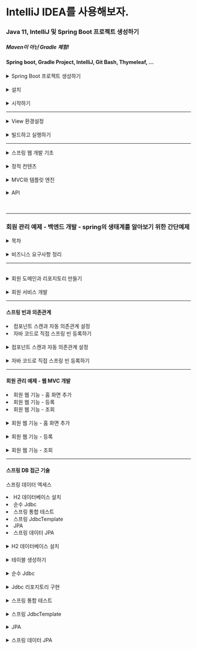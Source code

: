 # IntelliJ IDEA를 사용해보자.

### Java 11, IntelliJ 및 Spring Boot 프로젝트 생성하기
##### Maven이 아닌 Gradle 체험!
#### Spring boot, Gradle Project, IntelliJ, Git Bash, Thymeleaf, ...
<details>
    <summary>Spring Boot 프로젝트 생성하기</summary>
    </br>
    <p>스프링 부트 스타터 사이트로 이동해서 스프링 프로젝트 생성하기</p>
    <p><a href="https://start.spring.io" >https://start.spring.io</a></p>
    <p>참고 : 버전에서 (SNAPSHOT) 혹은 다른 영어가 붙은 버전은 정식 RELEASE된 버전이 아니다.</p>
    <p>Dependencies : Spring Web, Thymeleaf</p>
    <p>* build.gradle</p>
    <pre>
    <code>
    plugins {
	id 'org.springframework.boot' version '2.7.5'
	id 'io.spring.dependency-management' version '1.0.15.RELEASE'
	id 'java'
}

group = 'hello'
version = '0.0.1-SNAPSHOT'
sourceCompatibility = '11'

repositories {
	mavenCentral()
}

dependencies {
	implementation 'org.springframework.boot:spring-boot-starter-thymeleaf'
	implementation 'org.springframework.boot:spring-boot-starter-web'
	testImplementation 'org.springframework.boot:spring-boot-starter-test'
	developmentOnly 'org.springframework.boot:spring-boot-devtools'
}

tasks.named('test') {
	useJUnitPlatform()
}
    </code>
    </pre>
</details>
</br>

<details>
    <summary>설치</summary>
    </br>
    <p>JDK 8 버전을 받을 때와 동일하게 설치한다.</p>
    <p>다만, 이번 연습은 JDK 11을 사용하기 때문에 11을 설치.<a href="https://www.oracle.com/kr/java/technologies/javase/jdk11-archive-downloads.html">JDK 11 설치링크</a></p>
    <p>IntelliJ는 그냥 알아서 무료판 받아서 하면 된다.</p>
    <p><a href="https://goddaehee.tistory.com/195">IntelliJ 설치 참고</a></p>
</details>
</br>

<details>
    <summary>시작하기</summary>
    </br>
    <p>동작 확인</p>
    <li>기본 메인 클래스 실행</li>
    <li>스프링 부트 메인 실행 후 에러페이지로 간단하게 동작 확인( http://localhost:8080 )</li>
    <hr>
    <li >IntelliJ Gradle 대신에 자바 직접 실행 설정하기</li>
    <ul><p>상단 탭 메뉴 중 FIle => Settings => gradle 검색</p></ul>
    <ul><p>Build and run using 및 Run tests using 값 => 'IntelliJ IDEA'로 변경</p></ul>
    <ul><p>참고 : 윈도우에서 단축키 조회하기 : File => Settings => keymap</p></ul>
    <ul><p>Refactor This 단축키 : Ctrl + Alt + Shift + T</p></ul>
    </br>
    <li >IntelliJ JDK 설치 확인</li>
    <ul><li >프로젝트 JDK 설정</li></ul>
    <ul><li >gradle JDK 설정</li></ul>
    </br>
    <p>프로젝트 JDK 설정 확인</p>
    <p>* Windows: File => Project Structure(Ctrl+Alt+Shift+S) => Project SDK에서 java 버전 확인</br>
    * Mac: File => Project Structure (⌘;) => Project SDK에서 java 버전 확인</p>
    </br>
    <p>gradle JDK 설정 ( 위에서 설정 완료 )</p>
    <p>* Windows: File Settings(Ctrl+Alt+S)
    </br>
    * Mac: IntelliJ IDEA | Preferences(⌘,)</p>
    <p> Build and run using를 IntelliJ IDEA로 선택</br>
    Build tests using를 IntelliJ IDEA로 선택</br>
    Gradle JVM을 새로 설치한 자바 11로 지정</p>
    </br>
    <hr>
    <p>라이브러리 살펴보기</p>
    </br>
    <li >Gradle은 의존관계가 있는 라이브러리를 함께 다운로드 함.</li>
    </br>
    <p>스프링 부트 라이브러리</p>
    <li>
    spring-boot-starter-web
    <li>spring-boot-starter-tomcat: 톰캣 (웹서버)</li>
    <li>spring-webmvc: 스프링 웹 MVC</li>
    <li>spring-boot-starter-thymeleaf: 타임리프 템플릿 엔진(View)</li>
    <li>spring-boot-starter(공통): 스프링 부트 + 스프링 코어 + 로깅
    <li>spring-boot
    <ul>* spring-core</ul>
    </li>
    <li>spring-boot-starter-logging
    <ul>* logback, slf4j</ul>
    </li></li></li>
    </br>
    <p>테스트 라이브러리</P>
    <li>spring-boot-starter-test
    <ul>* junit: 테스트 프레임워크</ul>
    <ul>* mockito: 목 라이브러리</ul>
    <ul>* assertj: 테스트 코드를 좀 더 편하게 작성하게 도와주는 라이브러리</ul>
    <ul>* spring-test-: 스프링 통합 테스트 지원</ul>
    </li>
</details>
<hr>
<details>
    <summary >View 환경설정</summary>
    <li>Welcome Page 만들기</li>
    <code>
    resoures/static/index.html
    </code>

    
    <!DOCTYPE html>
    <html lang="ko">
    <head>
        <meta charset="UTF-8">
        <title>Hello</title>
    </head>
    <body>
    <p>Hello 인데요?</p>
    <a href="/hello">hello</a>
    </body>
    </html>
<li>스프링 부트가 제공하는 Welcome Page기능</li>
<ul><li><code>static/index.html</code>을 올려두면 Welcome page 기능을 제공한다.</li></ul>
<ul><li><a href="https://docs.spring.io/spring-boot/docs/2.3.1.RELEASE/reference/html/spring-boot-features.html#boot-features-spring-mvc-welcome-page">2.3.1.RELEASE버전 문서</a></li></ul>
</br>
<p>Thymeleaf템플릿 엔진</p>
<li>thymeleaf 공식 사이트:<a href=" https://www.thymeleaf.org/">https://www.thymeleaf.org/</a></li>
<li>스프링 공식 튜토리얼: <a href="https://spring.io/guides/gs/serving-web-content/">링크</a></li>
<li>스프링부트 메뉴얼: <a href="https://docs.spring.io/spring-boot/docs/2.3.1.RELEASE/reference/
html/spring-boot-features.html#boot-features-spring-mvc-template-engines">링크 지금 쓰는것은 2.7.5 버전인데 강의에서 (2.3.1.버전 사용중)</a></li>
<hr>
<code>src/main/java/helo.hellospring.controller/HelloController.java</code>
<pre>
<code>
@Controller
public class HelloController {
    @GetMapping("hello")
    public String hello(Model model) {
    model.addAttribute("data", "hello!!");
    return "hello";
    }
}
</code>
</pre>
</br>
<code>resources/templates/hello.html</code>

    <!DOCTYPE HTML>
    <html xmlns:th="http://www.thymeleaf.org">
    <head>
    <title>Hello</title>
    <meta http-equiv="Content-Type" content="text/html; charset=UTF-8" />
    </head>
    <body>
    <p th:text="'안녕하세요. ' + ${data}" >안녕하세요. 손님</p>
    </body>
    </html>
<p>thymeleaf 템플릿엔진 동작 확인</p>
<li>실행주소 : <a href="http://localhost:8080/hello">http://localhost:8080/hello</a></li>
</br>
<li>컨트롤러에서 리턴 값으로 문자를 반환하면 뷰 리졸버( viewResolver )가 화면을 찾아서 처리한다.
    <ul>스프링 부트 템플릿엔진 기본 viewName 매핑</ul>
    <ul>resources:templates/ +{ViewName}+ .html</ul>
</li>
<p> 참고: spring-boot-devtools 라이브러리를 추가하면, html 파일을 컴파일만 해주면 서버 재시작 없이
View 파일 변경이 가능하다.
> 인텔리J 컴파일 방법: 메뉴 build => Recompile</br>구글링해서 devtools 라이브러리 추가 가능.</p>
</details>
</br>
<details>
    <summary>빌드하고 실행하기</summary>
    </br>
    <li>콘솔로 이동</li>
    <ul><li>./gradlew build</li></ul>
    <ul><li>cd build/libs</li></ul>
    <ul><li>java -jar hello-spring-0.0.1-SNAPSHOT.jar</li></ul>
    <ul><li>실행 확인</li></ul>
    </br>
    <p>윈도우 사용자를 위한 팁</P>
    <li>콘솔로 이동 => cmd로 이동</li>
    <li>./gradlew => gradlew.bat 실행</li>
    <li>cmd에서 gradlew.bat를 실행하려면 gradlew하고 엔터.</li>
    <li>gradlew build</li>
    <li>폴더 목록 확인 dir (git bash에서는 ls)</li>
    <li>윈도우에서 Git bash 터미널 사용하기 <a href="https://www.inflearn.com/questions/53961">링크</a></li>
</details>
<hr>
<details>
    <summary>스프링 웹 개발 기초</summary>
    <li>정적 컨텐츠</li>
    <li>MVC와 템플릿 엔진</li>
    <details>
        <summary>API</summary>
        <p>쉽게 말하면, JSON이라는 데이터 포맷으로 클라이언트에게 데이터를 전달하는 방식.</p>
        <p>Vue, React등 API로 데이터만 내려주면 화면은 클라이언트가 알아서 그리고 정리하는 방식.</p>
        <p>혹은 서버끼리 통신할 때.</p>
    </details>
</details>
</br>
<details>
    <summary>정적 컨텐츠</summary>
    <p>스프링 부트 정적 컨텐츠 기능</p>
    <a href="https://docs.spring.io/spring-boot/docs/2.3.1.RELEASE/reference/html/spring-boot-features.html#boot-features-spring-mvc-static-content">https://docs.spring.io/spring-boot/docs/2.3.1.RELEASE/reference/html/spring-boot-features.html#boot-features-spring-mvc-static-content</a>
    </br>
<code>resources/static/hello-static.html</code> 

    <!DOCTYPE HTML>
    <html>
    <head>
    <title>static content</title>
    <meta http-equiv="Content-Type" content="text/html; charset=UTF-8" />
    </head>
    <body>
    정적 컨텐츠 입니다.
    </body>
    </html>

<p><a href="http://localhost:8080/hello-static.html">실행</a></p>
</details>
</br>
<details>
    <summary>MVC와 템플릿 엔진</summary>
    <p>MVC : Model, View, Controller</p>
    </br>
    <p>Controller</p>
    <pre><code>
@Controller
public class HelloController {
    @GetMapping("hello-mvc")
    public String helloMvc(@RequestParam("name") String name, Model model) {
    model.addAttribute("name", name);
    return "hello-template";
    }
}
    </code></pre>
    </br>
    <p>View</p>
    <code>resources/templates/hello-template.html</code>

    <html xmlns:th="http://www.thymeleaf.org">
    <body>
    <p th:text="'hello ' + ${name}">hello! empty</p>
    </body>
    </html>

<p>실행 : <a href="http://localhost:8080/hello-mvc?name=spring!!!">http://localhost:8080/hello-mvc?name=spring!!!</a></p>
</details>
</br>
<details>
    <summary>API</summary>
    </br>
    <p>@ResponseBody 문자 반환</p>
    <pre><code>
@Controller
public class HelloController {
    @GetMapping("hello-string")
    @ResponseBody
    public String helloString(@RequestParam("name") String name) {
    return "hello " + name;
    }
}
    </code></pre>
    <li>@ResponseBody를 사용하여 뷰 리졸버(viewResolver)를 사용하지 않게 되었음.</li>
    <li>대신, Http의 Body에 문자 내용을 직접 반환시켜 문자를 나타냄</li>
<p><a href="http://localhost:8080/hello-string?name=spring!!!">http://localhost:8080/hello-string?name=spring!!!</a></p>
<p>출력 화면 : hello spring!!!</p>
</br>
<p>@ResponseBody 객체 반환 (JSON)</p>
<pre><code>
@Controller
public class HelloController {
    @GetMapping("hello-api")
    @ResponseBody
    public Hello helloApi(@RequestParam("name") String name) {
        Hello hello = new Hello();
        hello.setName(name);
        return hello;
    }
    static class Hello {
        private String name;
        public String getName() {
            return name;
        }
        public void setName(String name) {
            this.name = name;
        }
    }
}
</code></pre>
<li>@ResponseBody를 사용하고, 객체를 반환하면 객체가 JSON으로 변환되어 나타난다.</li>
<ul><li>Spring의 Container에서 @ResponseBody가 있으면, HttpMessageConverter가 동작한다.</li></ul>
<ul><li>기본 문자처리: StringHttpMessageConverter</li></ul>
<ul><li>기본 객체처리: MappingJackson2HttpMessageConverter</li></ul>
<ul><li>byte 처리 등등 기타 여러 HttpMessageConverter가 기본으로 등록되어 있음</li></ul>
</br>
<p>참고: 클라이언트의 HTTP Accept 해더와 서버의 컨트롤러 반환 타입 정보 둘을 조합해서
HttpMessageConverter 가 선택된다.</p>
</details>
</br></br>
<hr>

### 회원 관리 예제 - 백엔드 개발 - spring의 생태계를 알아보기 위한 간단예제
<details>
    <summary>목차</summary>
    <li>비즈니스 요구사항 정리</li>
    <li>회원 도메인과 리포지토리 만들기</li>
    <li>회원 리포지토리 테스트 케이스 작성</li>
    <li>회원 서비스 개발</li>
    <li>회원 서비스 테스트</li>
</details>
</br>
<details>
    <summary>비즈니스 요구사항 정리</summary>
    <li>데이터: 회원ID, 이름</li>
    <li>기능: 회원 등록, 조회</li>
    <li>아직 데이터 저장소가 선정되지 않았음.(가상 시나리오)</li>
    </br>
    <p>일반적인 웹 어플리케이션 계층 구조</p>
    <img src="./일반적 웹어플리케이션 구조.png">
    <li>컨트롤러: 웹 MVC의 컨트롤러 역할</li>
    <li>서비스: 핵심 비즈니스 로직 구현</li>
    <li>리포지토리: 데이터베이스에 접근, 도메인 객체를DB에 저장하고 관리</li>
    <li>도메인: 비즈니스 도메인 객체, ex)회원, 주문, 쿠폰 등등 주로 데이터베이스에 저장하고 관리</li>
    </br>
    <p>클래스 의존관계</p>
    <img src="./클래스 의존관계.png">
    <li>아직 데이터 저장소가 선정되기 전, 우선 인터페이스로 구현 클래스를 변경할 수 있도록 설계</li>
    <li>데이터 저장소는 RDB, NoSQL 등등 다양한 저장소를 고민중인 상황으로 가정한다.</li>
    <li>개발을 진행하기 위해서 초기 개발 단계에서는 구현체로 가벼운 메모리 기반의 데이터 저장소 사용</li>
</details>
<hr>
</br>
<details>
    <summary>회원 도메인과 리포지토리 만들기</summary>
    </br>
    <p>회원 객체</p>

    package hello.hellospring.domain;
    public class Member {
        
        private Long id;
        private String name;
        public Long getId() {
            return id;
        }
        public void setId(Long id) {
            this.id = id;
        }
        public String getName() {
            return name;
        }
        public void setName(String name) {
            this.name = name;
        }
    }
</br>
    <p>회원 리포지토리 인터페이스</p>

    package hello.hellospring.repository;
    import hello.hellospring.domain.Member;
    import java.util.List;
    import java.util.Optional;
    public interface MemberRepository {
        Member save(Member member);
        Optional<Member> findById(Long id);
        Optional<Member> findByName(String name);
        List<Member> findAll();
    }
</br>
    <p>회원 리포지토리 메모리 구현체</p>

    package hello.hellospring.repository;
    import hello.hellospring.domain.Member;
    import java.util.*;
    /**
    * 동시성 문제가 고려되어 있지 않음, 실무에서는 ConcurrentHashMap, AtomicLong 사용 고려
    */
    public class MemoryMemberRepository implements MemberRepository {
        private static Map<Long, Member> store = new HashMap<>();
        private static long sequence = 0L;
        @Override
        public Member save(Member member) {
            member.setId(++sequence);
            store.put(member.getId(), member);
            return member;
        }
        @Override
        public Optional<Member> findById(Long id) {
            return Optional.ofNullable(store.get(id));
        }
        @Override
        public List<Member> findAll() {
            return new ArrayList<>(store.values());
        }
        @Override
        public Optional<Member> findByName(String name) {
            return store.values().stream()
            .filter(member -> member.getName().equals(name))
            .findAny();
        }
        public void clearStore() {
            store.clear();
        }
    }
    
</br>
<h4>회원 리포지토리 테스트 케이스 작성</h4>
<p>개발한 기능을 실행해서 테스트 할 때 자바의 main 메서드를 통해서 실행하거나, 웹 애플리케이션의
컨트롤러를 통해서 해당 기능을 실행한다. 이러한 방법은 준비하고 실행하는데 오래 걸리고, 반복 실행하기
어렵고 여러 테스트를 한번에 실행하기 어렵다는 단점이 있다. 자바는 JUnit이라는 프레임워크로 테스트를
실행해서 이러한 문제를 해결한다.</p>
</br>
<p>src/test/java 하위 폴더에 생성하기 - test 폴더가 포인트</p>

    package hello.hellospring.repository;
    import hello.hellospring.domain.Member;
    import org.junit.jupiter.api.AfterEach;
    import org.junit.jupiter.api.Test;
    import java.util.List;
    import java.util.Optional;
    import static org.assertj.core.api.Assertions.*;
    class MemoryMemberRepositoryTest {
            MemoryMemberRepository repository = new MemoryMemberRepository();
        @AfterEach
        public void afterEach() {
            repository.clearStore();
        }
        @Test
        public void save() {
            //given
            Member member = new Member();
            member.setName("spring");
            //when
            repository.save(member);
            //then
            Member result = repository.findById(member.getId()).get();
            assertThat(result).isEqualTo(member);
        }
        @Test
        public void findByName() {
            //given
            Member member1 = new Member();
            member1.setName("spring1");
            repository.save(member1);
            Member member2 = new Member();
            member2.setName("spring2");
            repository.save(member2);
            //when
            Member result = repository.findByName("spring1").get();
            //then
            assertThat(result).isEqualTo(member1);
        }
        @Test
        public void findAll() {
            //given
            Member member1 = new Member();
            member1.setName("spring1");
            repository.save(member1);
            Member member2 = new Member();
            member2.setName("spring2");
            repository.save(member2);
            //when
            List<Member> result = repository.findAll();
            //then
            assertThat(result.size()).isEqualTo(2);
        }
    }

<li>@AfterEach : 한번에 여러 테스트를 실행하면 메모리 DB에 직전 테스트의 결과가 남을 수 있다. 이렇게
되면 다음 이전 테스트 때문에 다음 테스트가 실패할 가능성이 있다. @AfterEach 를 사용하면 각 테스트가
종료될 때 마다 이 기능을 실행한다. 여기서는 메모리 DB에 저장된 데이터를 삭제한다.</li>
<li>테스트는 각각 독립적으로 실행되어야 하며, 테스트 순서에 의존관계가 있는 것은 좋은 테스트가 아니다.</li>
</details>
</br>
<details>
    <summary>회원 서비스 개발</summary>

    package hello.hellospring.service;
    import hello.hellospring.domain.Member;
    import hello.hellospring.repository.MemberRepository;
    import java.util.List;
    import java.util.Optional;
    public class MemberService {
        private final MemberRepository memberRepository = new
        MemoryMemberRepository();
        /**
        * 회원가입
        */
        public Long join(Member member) {
        validateDuplicateMember(member); //중복 회원 검증
        memberRepository.save(member);
        return member.getId();
        }
        private void validateDuplicateMember(Member member) {
        memberRepository.findByName(member.getName())
        .ifPresent(m -> {
        throw new IllegalStateException("이미 존재하는 회원입니다.");
        });
        }
        /**
        * 전체 회원 조회
        */
        public List<Member> findMembers() {
        return memberRepository.findAll();
        }
        public Optional<Member> findOne(Long memberId) {
        return memberRepository.findById(memberId);
        }
    }
</br>
    <h4>회원 서비스 테스트</h4>
    <p>기존에는 회원 서비스가 메모리 회원 리포지토리를 직접 생성하게 함.</p>
    <P>참고 : MemberService클래스에서 Test를 위해 단축키 : Ctrl + Shift + T 를 사용하여 테스트 클래스 바로 만들기</p>

    public class MemberService {
    private final MemberRepository memberRepository = 
    new MemoryMemberRepository();
    }

</br>
    <p>회원 리포지토리의 코드가 회원 서비스 코드를 DI가능하게 변경</p>
    
    public class MemberService {
        // Test 할 때 다른 리포지터리를 참조 하는 것을 방지하기 위해
        // 직접 생성한 리포지토리를 DI가능하게 변경
        private final MemberRepository memberRepository;
        public MemberService(MemberRepository memberRepository) {
        this.memberRepository = memberRepository;
        }
        ...
    }

<p>회원 서비스 테스트</p>
<pre><code>
package hello.hellospring.service;
import hello.hellospring.domain.Member;
import hello.hellospring.repository.MemoryMemberRepository;
import org.junit.jupiter.api.BeforeEach;
import org.junit.jupiter.api.Test;
import static org.assertj.core.api.Assertions.*;
import static org.junit.jupiter.api.Assertions.*;
// Test자동완성 단축키 : Ctrl + Shift + T
class MemberServiceTest {
    // new 로 생성하면 다른 인스턴스로 사용하여 디비가 달라 질 수 있다.
    // MemberService에서 코드 수정했음. 생성자만듬.
    MemberService memberService;
    MemoryMemberRepository memberRepository;

    // MemberRepository 를 생성하기 전에 MemberService에서 미리 넣어준다.
    // MemberService 입장에서 DI된 상태.
    @BeforeEach
    public void beforeEach() {
    memberRepository = new MemoryMemberRepository();
    memberService = new MemberService(memberRepository);
    }

    @AfterEach
    public void afterEach() {
    memberRepository.clearStore();
    }

    // 테스트는 메소드를 한글로 해도 상관없다.
    // 확인하기가 아주 편리해짐. 기본은 영어지만 상관없음.
    // 빌드될 때 테스트 코드는 포함되지 않기 때문.
    @Test
    public void 회원가입() throws Exception {
    //Given
    Member member = new Member();
    member.setName("hello");
    //When
    Long saveId = memberService.join(member);
    //Then
    Member findMember = memberRepository.findById(saveId).get();
    assertEquals(member.getName(), findMember.getName());
    }
    @Test
    public void 중복_회원_예외() throws Exception {
    //Given
    Member member1 = new Member();
    member1.setName("spring");
    Member member2 = new Member();
    member2.setName("spring");
    //When
    memberService.join(member1);
    IllegalStateException e = assertThrows(IllegalStateException.class,
    () -> memberService.join(member2));//예외가 발생해야 한다.
    assertThat(e.getMessage()).isEqualTo("이미 존재하는 회원입니다.");

    // try-catch 문으로 잡을 수 있지만, 로직이 복잡해지고 try-catch 를 잡기가 애매하다
        /*
        try {
            memberService.join(member2);
            fail();
        } catch (IllegalStateException e) {
            assertThat(e.getMessage()).isEqualTo("이미 존재하는 회원입니다.");
        }
        */
    }
}
</code></pre>
</br>
<p>@BeforeEach : 각 테스트 실행 전에 호출된다. 테스트가 서로 영향이 없도록 항상 새로운 객체를 생성하고, 
의존관계도 새로 맺어준다.</p>
</details>
<hr>
<h4>스프링 빈과 의존관계</h4>
<li>컴포넌트 스캔과 자동 의존관계 설정</li>
<li>자바 코드로 직접 스프링 빈 등록하기</li>
</br>
<details>
    <summary>컴포넌트 스캔과 자동 의존관계 설정</summary>
    <p>회원 컨트롤러가 회원서비스와 회원 리포지토리를 사용할 수 있게 의존관계를 준비.</p>
    </br>
    <h6>회원 컨트롤러에 의존관계 추가<h6>
<pre><code>
package hello.hellospring.controller;
import hello.hellospring.service.MemberService;
import org.springframework.beans.factory.annotation.Autowired;
import org.springframework.stereotype.Controller;
@Controller
public class MemberController {
    private final MemberService memberService;
    @Autowired
    public MemberController(MemberService memberService) {
    this.memberService = memberService;
    }
}

</code></pre>

<li>생성자에 @Autowired 가 있으면 스프링이 연관된 객체를 스프링 컨테이너에서 찾아서 넣어준다. 이렇게
객체 의존관계를 외부에서 넣어주는 것을 DI (Dependency Injection), 의존성 주입이라 한다.</li>
<li>이전 테스트에서는 개발자가 직접 주입했고, 여기서는 @Autowired에 의해 스프링이 주입해준다</li>
</br>
<h6>오류 발생</h6>
<pre><code>
Consider defining a bean of type 'hello.hellospring.service.MemberService' in 
your configuration.
</code></pre>
</br>
<h6>memberService가 스프링 빈으로 등록되어 있지 않다.</h6>
<img src="./스프링 빈X.png">
<p>참고: helloController는 스프링이 제공하는 컨트롤러여서 스프링 빈으로 자동 등록된다.
> @Controller 가 있으면 자동 등록됨</p>
</br>
<h6>스프링 빈을 등록하는 2가지 방법</h6>
<li>컴포넌트 스캔과 자동 의존관계 설정</li>
<li>자바 코드로 직접 스프링 빈 등록하기</li>
</br>
<li>@Component 애노테이션이 있으면 스프링 빈으로 자동 등록된다.</li>
<li>@Controller 컨트롤러가 스프링 빈으로 자동 등록된 이유도 컴포넌트 스캔 때문이다.</li>
<li>@Component 를 포함하는 다음 애노테이션도 스프링 빈으로 자동 등록된다.</li>
<ul><li>@Controller</li></ul>
<ul><li>@Service</li></ul>
<ul><li>@Repository</li></ul>
</br>
<h6>회원 서비스 스프링 빈 등록</h6>
<pre><code>
@Service
public class MemberService {
    private final MemberRepository memberRepository;
    @Autowired
    public MemberService(MemberRepository memberRepository) {
    this.memberRepository = memberRepository;
    }
}
</code></pre>

<p>참고: 생성자에 @Autowired 를 사용하면 객체 생성 시점에 스프링 컨테이너에서 해당 스프링 빈을 찾아서
주입한다. 생성자가 1개만 있으면 @Autowired 는 생략할 수 있다.</p>
</br>
<h6>회원 리포지토리 스프링 빈 등록</h6>
<pre><code>
@Repository
public class MemoryMemberRepository implements MemberRepository {}
</code></pre>
</br>
<p>스프링 빈 등록 이미지</p>
<img src="./스프링 빈 등록 이미지.png">
<li>memberService 와 memberRepository 가 스프링 컨테이너에 스프링 빈으로 등록되었다.</li>
</hr>
<p>기본적으로 컴포넌트 스캔은 실행되는 main method가 속한 Package를 포함한 하위 package에서만 찾아준다.</p>
</br>
<p> 참고: 스프링은 스프링 컨테이너에 스프링 빈을 등록할 때, 기본으로 싱글톤으로 등록한다(유일하게 하나만
등록해서 공유한다) 따라서 같은 스프링 빈이면 모두 같은 인스턴스다. 설정으로 싱글톤이 아니게 설정할 수
있지만, 특별한 경우를 제외하면 대부분 싱글톤을 사용한다.</p>
</details>
</br>
<details>
    <summary>자바 코드로 직접 스프링 빈 등록하기</summary>
    <li>회원 서비스와 회원 리포지토리의 @Service, @Repository, @Autowired 애노테이션을 제거하고 진행.</li>
    <pre><code>
package hello.hellospring;
import hello.hellospring.repository.MemberRepository;
import hello.hellospring.repository.MemoryMemberRepository;
import hello.hellospring.service.MemberService;
import org.springframework.context.annotation.Bean;
import org.springframework.context.annotation.Configuration;
@Configuration
public class SpringConfig {
    @Bean
    public MemberService memberService() {
    return new MemberService(memberRepository());
    }
    @Bean
    public MemberRepository memberRepository() {
    return new MemoryMemberRepository();
    }
}
    </code></pre>
    </br>
    <h5>여기서는 향후 메모리 리포지토리를 다른 리포지토리로 변경할 예정이므로, 컴포넌트 스캔 방식 대신에
    자바 코드로 스프링 빈을 설정함. 다른 코드에 손대지 않고, 구현체를 바꿔치기 할 수 있다!</h5>
    <p>참고: XML로 설정하는 방식도 있지만 최근에는 잘 사용하지 않음. Framework 폴더에 xml로 설정한 방식도 연습되어있음.</p>
    <p>참고: DI에는 필드 주입, setter 주입, 생성자 주입 이렇게 3가지 방법이 있다. 의존관계가 실행중에
    동적으로 변하는 경우는 거의 없으므로 생성자 주입을 권장한다</p>
    <p>참고: 실무에서는 주로 정형화된 컨트롤러, 서비스, 리포지토리 같은 코드는 컴포넌트 스캔을 사용한다. 
    그리고 정형화 되지 않거나, 상황에 따라 구현 클래스를 변경해야 하면 설정을 통해 스프링 빈으로
    등록한다</p>
    <h6>주의: @Autowired 를 통한 DI는 helloController , memberService 등과 같이 스프링이 관리하는
    객체에서만 동작한다. 스프링 빈으로 등록하지 않고 내가 직접 생성한 객체에서는 동작하지 않는다</h6>
</br>
<p>MemberController.java에서 변경 내용 필기.</p>
    <pre><code>
package hello.hellospring.controller;

import hello.hellospring.service.MemberService;
import org.springframework.beans.factory.annotation.Autowired;
import org.springframework.stereotype.Controller;

@Controller
public class MemberController {
    // 인스턴스로 생성하여 사용도 가능하지만, 다른 곳에서 사용하는 MemberService 와 다른 객체가된다.
    // 똑같은 객체를 사용할 때, 여러개를 사용할 필요없이 스프링 컨테이너가 관리하게 하나만 사용하는게 편리.
//    private final MemberService memberService = new MemberService();
    private final MemberService memberService;
//    @Autowired private final MemberService memberService; 필드 주입도 가능하지만, 좋지 않은 방식.
//    setter 주입방식. => 멤버 컨트롤을 호출했을 때, public 으로 열려 있어야 함.
//    누구에게나 노출되어있어 좋지 않다. 조립 시점에 생성하고, 변경하지 못하도록 막아야 한다.
//    결론 : 생성자 주입을 권장.
//    @Autowired
//    public void setMemberService(MemberService memberService) {
//        this.memberService = memberService;
//    }

    // 처음에 오류발생 : MemberService 가 처음에는 순수한 자바 코드였기 때문에.
    // 애노테이션을 등록 해주기 전이었다.
    // @Repository 와 @Service 를 적용 시켜줌으로 해결.
    @Autowired
    public MemberController(MemberService memberService) {
        this.memberService = memberService;
    }
}
    </code></pre>
    </br>
</details>
<hr>
<h4>회원 관리 예제 - 웹 MVC 개발</h4>
<li>회원 웹 기능 - 홈 화면 추가</li>
<li>회원 웹 기능 - 등록</li>
<li>회원 웹 기능 - 조회</li>
</br>
<details>
    <summary>회원 웹 기능 - 홈 화면 추가</summary>
    </br>
    <h6>홈 컨트롤러 추가</h6>
    <pre><code>
package hello.hellospring.controller;
import org.springframework.stereotype.Controller;
import org.springframework.web.bind.annotation.GetMapping;
@Controller
public class HomeController {
 @GetMapping("/")
 public String home() {
 return "home";
 }
}
    </code></pre>
    </br>
    <h6>회원 관리용 홈</h6>

    <!DOCTYPE HTML>
    <html xmlns:th="http://www.thymeleaf.org">
    <body>
    <div class="container">
        <div>
            <h1>Hello Spring</h1>
            <p>회원 기능</p>
            <p>
            <a href="/members/new">회원 가입</a>
            <a href="/members">회원 목록</a>
            </p>
        </div>
    </div> <!-- /container -->
    </body>
    </html>

<p>참고: 컨트롤러가 정적 파일보다 우선순위가 높다.</p>
<h6>요청이 오면, 스프링 컨테이너안의 컨트롤러를 찾고, 없다면 static한 정적파일을 찾기때문.</h6>
</details>
</br>
<details>
    <summary>회원 웹 기능 - 등록</summary>
    <p>회원 등록 폼 개발</p>
    <h6>회원 등록 폼 컨트롤러</h6>
    <pre><code>
@Controller
public class MemberController {
    private final MemberService memberService;
    @Autowired
    public MemberController(MemberService memberService) {
    this.memberService = memberService;
    }
    @GetMapping(value = "/members/new")
    public String createForm() {
    return "members/createMemberForm";
    }
}
    </code></pre>
    </br>
    <h6>회원 등록 폼HTML (resources/templates/members/createMemberForm)</h6>
    
    <!DOCTYPE HTML>
    <html xmlns:th="http://www.thymeleaf.org">
    <body>
    <div class="container">
        <form action="/members/new" method="post">
            <div class="form-group">
            <label for="name">이름</label>
            <input type="text" id="name" name="name" placeholder="이름을
            입력하세요">
            </div>
            <button type="submit">등록</button>
        </form>
    </div> <!-- /container -->
    </body>
    </html>

</br>
<p>회원 등록 컨트롤러</p>
</br>
<h6>웹 등록 화면에서 데이터를 전달 받을 폼 객체</h6>

package hello.hellospring.controller;
public class MemberForm {
    private String name;
    public String getName() {
    return name;
    }
    public void setName(String name) {
    this.name = name;
    }
}

</br>
<h6>회원 컨트롤러에서 회원을 실제 등록하는 기능</6h>

@PostMapping(value = "/members/new")
public String create(MemberForm form) {
    Member member = new Member();
    member.setName(form.getName());
    memberService.join(member);
    return "redirect:/";
}
</br>
</details>
</br>
<details>
    <summary>회원 웹 기능 - 조회</summary>
    </br>
    <h6>회원 컨트롤러에서 조회 기능</h6>
    
    @GetMapping(value = "/members")
    public String list(Model model) {
        List<Member> members = memberService.findMembers();
        model.addAttribute("members", members);
        return "members/memberList";
    }    

</br>
<h6>회원 리스트 HTML</h6>

    <!DOCTYPE HTML>
    <html xmlns:th="http://www.thymeleaf.org">
    <body>
        <div class="container">
            <div>
                <table>
                    <thead>
                    <tr>
                        <th>#</th>
                        <th>이름</th>
                    </tr>
                    </thead>
                    <tbody>
                    <tr th:each="member : ${members}">
                        <td th:text="${member.id}"></td>
                        <td th:text="${member.name}"></td>
                    </tr>
                    </tbody>
                </table>
           </div>
    </div> <!-- /container -->
    </body>
    </html>

</br>
</details>
<hr>
<h4>스프링 DB 접근 기술</h4>
<p>스프링 데이터 엑세스</p>
<li>H2 데이터베이스 설치</li>
<li>순수 Jdbc</li>
<li>스프링 통합 테스트</li>
<li>스프링 JdbcTemplate</li>
<li>JPA</li>
<li>스프링 데이터 JPA</li>
</br>
<details>
    <summary>H2 데이터베이스 설치</summary>
    <p>개발이나 테스트 용도로 가볍고 편리한 DB, 웹 화면을 제공한다.</p>
    <h6> 주의!</br>
> h2 데이터베이스는 꼭 다음 링크에 들어가서 1.4.200 버전을 설치해주세요.</br>
> 최근에 나온 2.0.206 버전을 설치하면 일부 기능이 정상 동작하지 않습니다.</br>
> <a href="https://www.h2database.com/html/download-archive.html">https://www.h2database.com/html/download-archive.html</a></br>
> 만약 이미 설치하고 실행까지 했다면 다시 설치한 이후에 ~/test.mv.db 파일을 꼭 삭제해주세요.</br>
> 그렇지 않으면 다음 오류가 발생하면서 접속되지 않습니다.</br>
> General error: "The write format 1 is smaller than the supported format 2 
[2.0.206/5]" [50000-202] HY000/50000</h6>
<hr>
<li><a href="https://www.h2databae.com">https://www.h2databae.com</a></li>
<li>다운로드 및 설치</li>
<li>h2 데이터베이스 버전은 스프링 부트 버전에 맞춘다.</li>
<li>권한 추가: chmod 755 h2.sh (윈도우 x)</li>
<li>실행: ./h2.sh (윈도우 x)</li>
<li>데이터베이스 파일 생성 방법</li>
<ul><li>jdbc:h2:~/test (최초 한번만)</li></ul>
<ul><li>~/test.mv.db 파일 생성 확인</li></ul>
<ul><li>이후부터 jdbc:h2:tcp://localhost/~/test 로 접속</li></ul>
    </br>
</details>
</br>
<details>
    <summary>테이블 생성하기</summary>
    <h6>테이블 관리를 위해 프로젝트 루트에 sql/ddl.sql 파일 생성</h6>
    <pre><code>
    drop table if exists member CASCADE;
    create table member
    (
        id bigint generated by default as identity,
        name varchar(255),
        primary key (id)
    );
</code></pre>
</br>
<p>H2 데이터베이스에 접근해서 member 테이블 생성</p>
</details>
</br>
<details>
    <summary>순수 Jdbc</summary>
    </br>
    <p>환경 설정</p>
    </br>
    <h6>build.gradle 파일에 jdbc, h2 데이터베이스 관련 라이브러리 추가</h6>
    <pre><code>
    implementation 'org.springframework.boot:spring-boot-starter-jdbc'
    runtimeOnly 'com.h2database:h2'
    </code></pre>
    </br>
    <h6>스프링 부트 데이터베이스 연결 설정 추가</h6>
    <code>
    resources/application.properties
    </code>
    <pre><code>
spring.datasource.url=jdbc:h2:tcp://localhost/~/test
spring.datasource.driver-class-name=org.h2.Driver
spring.datasource.username=sa
    </code></pre>
    </br>
    <li>주의 : 스프링부트 2.4부터는 spring.datasource.username=sa 를 꼭 추가해주어야 한다. 그렇지
않으면 Wrong user name or password 오류가 발생한다. 참고로 다음과 같이 마지막에 공백이
들어가면 같은 오류가 발생한다. spring.datasource.username=sa 공백 주의, 공백은 모두
제거해야 한다.</li>
</details>
</br>
<details>
    <summary>Jdbc 리포지토리 구현</summary>
    </br>
    <h6>주의! 이렇게 JDBC API로 직접 코딩하는 것은 20년 전 이야기이다. 따라서 고대 개발자들이 이렇게 고생하고 살았구나 생각하고, 정신건강을 위해 참고만 하기!</h6>
    </br>
    <h6>Jdbc 회원 리포지토리</h6>


    package hello.hellospring.repository;
    import hello.hellospring.domain.Member;
    import org.springframework.jdbc.datasource.DataSourceUtils;
    import javax.sql.DataSource;
    import java.sql.*;
    import java.util.ArrayList;
    import java.util.List;
    import java.util.Optional;
    public class JdbcMemberRepository implements MemberRepository {
        private final DataSource dataSource;
        public JdbcMemberRepository(DataSource dataSource) {
            this.dataSource = dataSource;
        }

        @Override
        public Member save(Member member) {
            String sql = "insert into member(name) values(?)";
            Connection conn = null;
            PreparedStatement pstmt = null;
            ResultSet rs = null;
            try {
                conn = getConnection();
                pstmt = conn.prepareStatement(sql,
                Statement.RETURN_GENERATED_KEYS);
                pstmt.setString(1, member.getName());
                pstmt.executeUpdate();
                rs = pstmt.getGeneratedKeys();
                if (rs.next()) {
                    member.setId(rs.getLong(1));
                } else {
                    throw new SQLException("id 조회 실패");
                }
                return member;
            } catch (Exception e) {
                throw new IllegalStateException(e);
            } finally {
                close(conn, pstmt, rs);
            }
        }

        @Override
        public Optional<Member> findById(Long id) {
            String sql = "select * from member where id = ?";
            Connection conn = null;
            PreparedStatement pstmt = null;
            ResultSet rs = null;
            try {
                conn = getConnection();
                pstmt = conn.prepareStatement(sql);
                pstmt.setLong(1, id);
                rs = pstmt.executeQuery();
                if(rs.next()) {
                    Member member = new Member();
                    member.setId(rs.getLong("id"));
                    member.setName(rs.getString("name"));
                    return Optional.of(member);
                } else {
                    return Optional.empty();
                }
            } catch (Exception e) {
                throw new IllegalStateException(e);
            } finally {
            close(conn, pstmt, rs);
            }
        }

        @Override
        public List<Member> findAll() {
            String sql = "select * from member";
            Connection conn = null;
            PreparedStatement pstmt = null;
            ResultSet rs = null;
            try {
                conn = getConnection();
                pstmt = conn.prepareStatement(sql);
                rs = pstmt.executeQuery();
                List<Member> members = new ArrayList<>();
                while(rs.next()) {
                    Member member = new Member();
                    member.setId(rs.getLong("id"));
                    member.setName(rs.getString("name"));
                    members.add(member);
                }
                return members;
            } catch (Exception e) {
                throw new IllegalStateException(e);
            } finally {
                close(conn, pstmt, rs);
            }
        }

        @Override
        public Optional<Member> findByName(String name) {
            String sql = "select * from member where name = ?";
            Connection conn = null;
            PreparedStatement pstmt = null;
            ResultSet rs = null;
            try {
                conn = getConnection();
                pstmt = conn.prepareStatement(sql);
                pstmt.setString(1, name);
                rs = pstmt.executeQuery();
                if(rs.next()) {
                    Member member = new Member();
                    member.setId(rs.getLong("id"));
                    member.setName(rs.getString("name"));
                    return Optional.of(member);
                }
                return Optional.empty();
            } catch (Exception e) {
                throw new IllegalStateException(e);
            } finally {
                close(conn, pstmt, rs);
            }
        }

        private Connection getConnection() {
            return DataSourceUtils.getConnection(dataSource);
        }
        private void close(Connection conn, PreparedStatement pstmt, ResultSet rs) {
            try {
                if (rs != null) {
                    rs.close();
                }
            } catch (SQLException e) {
                e.printStackTrace();
            }
            try {
                if (pstmt != null) {
                    pstmt.close();
                }
            } catch (SQLException e) {
                e.printStackTrace();
            }
            try {
                if (conn != null) {
                    close(conn);
                }
            } catch (SQLException e) {
                e.printStackTrace();
            }
        }
        private void close(Connection conn) throws SQLException {
            DataSourceUtils.releaseConnection(conn, dataSource);
        }
    }

</br>
    <h6>스프링 설정 변경</h6>

<pre><code>
package hello.hellospring;
import hello.hellospring.repository.JdbcMemberRepository;
import hello.hellospring.repository.JdbcTemplateMemberRepository;
import hello.hellospring.repository.MemberRepository;
import hello.hellospring.repository.MemoryMemberRepository;
import hello.hellospring.service.MemberService;
import org.springframework.context.annotation.Bean;
import org.springframework.context.annotation.Configuration;
import javax.sql.DataSource;
@Configuration
public class SpringConfig {
    private final DataSource dataSource;
    public SpringConfig(DataSource dataSource) {
        this.dataSource = dataSource;
    }
    @Bean
    public MemberService memberService() {
        return new MemberService(memberRepository());
    }
    @Bean
    public MemberRepository memberRepository() {
        // return new MemoryMemberRepository();
        return new JdbcMemberRepository(dataSource);
    }
}
</code></pre>

</br>
<p>DataSource는 데이터베이스 커넥션을 획득할 때 사용하는 객체다. 스프링 부트는 데이터베이스 커넥션
정보를 바탕으로 DataSource를 생성하고 스프링 빈으로 만들어둔다. 그래서 DI를 받을 수 있다.</p>
<hr>
<h6>구현 클래스 추가 이미지</h6>
<img src="./클래스 의존관계 추가.png">
</br>
<h6>스프링 설정 이미지</h6>
<img src="./스프링 빈 등록 이미지2.png">
</br>
<li>개방-폐쇄 원칙(OCP, Open-Closed Principle)</il>
<ul><li>확장에는 열려있고, 수정, 변경에는 닫혀있다.</li></ul>
<li>스프리의 DI (Dependencies Injection)을 사용하면 기존 코드를 전혀 손대지 않고, 설정만으로 구현 클래스를 변경할 수 있다.</il>
<li>회원을 등록하고 DB에 결과가 잘 입력되는지 확인.</il>
<li>데이터를 DB에 저장하므로 스프링 서버를 다시 실행해도 데이터가 안전하게 저장되어있음.</il>
</details>
</br>
<details>
    <summary>스프링 통합 테스트</summary>
    <p>스프링 컨테이너와 DB까지 연결한 통합 테스트 진행하기.</p>
    </br>
    <h6>회원 서비스 스프링 통합 테스트</h6>

<pre><code>
package hello.hellospring.service;
import hello.hellospring.domain.Member;
import hello.hellospring.repository.MemberRepository;
import org.junit.jupiter.api.Test;
import org.springframework.beans.factory.annotation.Autowired;
import org.springframework.boot.test.context.SpringBootTest;
import org.springframework.transaction.annotation.Transactional;
import static org.assertj.core.api.Assertions.assertThat;
import static org.junit.jupiter.api.Assertions.assertEquals;
import static org.junit.jupiter.api.Assertions.assertThrows;
@SpringBootTest
@Transactional
class MemberServiceIntegrationTest {
    @Autowired MemberService memberService;
    @Autowired MemberRepository memberRepository;
    @Test
    public void 회원가입() throws Exception {
        //Given
        Member member = new Member();
        member.setName("hello");

        //When
        Long saveId = memberService.join(member);

        //Then
        Member findMember = memberRepository.findById(saveId).get();
        assertEquals(member.getName(), findMember.getName());
    }
    @Test
    public void 중복_회원_예외() throws Exception {
        //Given
        Member member1 = new Member();
        member1.setName("spring");
        Member member2 = new Member();
        member2.setName("spring");

        //When
        memberService.join(member1);
        IllegalStateException e = assertThrows(IllegalStateException.class,
                    () -> memberService.join(member2)); // 예외가 발생해야 한다.

        assertThat(e.getMessage()).isEqualTo("이미 존재하는 회원입니다.");
    }
}
</code></pre>

</br>
<li>@SpringBootTest : 스프링 컨테이너와 테스트를 함께 실행한다.</li>
<li>@Transactional : 테스트 케이스에 이 애노테이션이 있으면, 테스트 시작 전에 트랜잭션을 시작하고, 테스트 완료 후에 항상 롤백한다. 이렇게 하면 DB에 데이터가 남지 않으므로 다음 테스트에 영향을 주지않는다.</li>
</details>
</br>
<details>
    <summary>스프링 JdbcTemplate</summary>
    <li>순수 Jdbc와 동일한 환경설정을 하면 된다.</li>
    <li>스프링 JdbcTemplate과 MyBatis 같은 라이브러리는 JDBC API에서 본 반복 코드를 대부분 제거해준다. 하지만 SQL은 직접 작성해야 한다.</li>
    </br>
    <h6>스프링 JdbcTemplate 회원 리포지토리</h6>


    package hello.hellospring.repository;
    import hello.hellospring.domain.Member;
    import org.springframework.jdbc.core.JdbcTemplate;
    import org.springframework.jdbc.core.RowMapper;
    import org.springframework.jdbc.core.namedparam.MapSqlParameterSource;
    import org.springframework.jdbc.core.simple.SimpleJdbcInsert;
    import javax.sql.DataSource;
    import java.sql.ResultSet;
    import java.sql.SQLException;
    import java.util.HashMap;
    import java.util.List;
    import java.util.Map;
    import java.util.Optional;
    public class JdbcTemplateMemberRepository implements MemberRepository {
        private final JdbcTemplate jdbcTemplate;
        public JdbcTemplateMemberRepository(DataSource dataSource) {
            jdbcTemplate = new JdbcTemplate(dataSource);
        }
        @Override
        public Member save(Member member) {
            SimpleJdbcInsert jdbcInsert = new SimpleJdbcInsert(jdbcTemplate);
            jdbcInsert.withTableName("member").usingGeneratedKeyColumns("id");
            Map<String, Object> parameters = new HashMap<>();
            parameters.put("name", member.getName());
            Number key = jdbcInsert.executeAndReturnKey(new
            MapSqlParameterSource(parameters));
            member.setId(key.longValue());
            return member;
        }
        @Override
        public Optional<Member> findById(Long id) {
            List<Member> result = jdbcTemplate.query("select * from member where id = ?", memberRowMapper(), id);
            return result.stream().findAny();
        }
        @Override
        public List<Member> findAll() {
            return jdbcTemplate.query("select * from member", memberRowMapper());
        }
        @Override
        public Optional<Member> findByName(String name) {
            List<Member> result = jdbcTemplate.query("select * from member where name = ?", memberRowMapper(), name);
            return result.stream().findAny();
        }
        private RowMapper<Member> memberRowMapper() {
            return (rs, rowNum) -> {
                Member member = new Member();
                member.setId(rs.getLong("id"));
                member.setName(rs.getString("name"));
                return member;
            };
        }
    }

</br>
    <h6>JdbcTemplate을 사용하도록 스프링 설정 변경</h6>
    
    package hello.hellospring;
    import hello.hellospring.repository.JdbcMemberRepository;
    import hello.hellospring.repository.JdbcTemplateMemberRepository;
    import hello.hellospring.repository.MemberRepository;
    import hello.hellospring.repository.MemoryMemberRepository;
    import hello.hellospring.service.MemberService;
    import org.springframework.context.annotation.Bean;
    import org.springframework.context.annotation.Configuration;
    import javax.sql.DataSource;
    @Configuration
    public class SpringConfig {
        private final DataSource dataSource;
            public SpringConfig(DataSource dataSource) {
            this.dataSource = dataSource;
        }
        @Bean
        public MemberService memberService() {
            return new MemberService(memberRepository());
        }
        @Bean
        public MemberRepository memberRepository() {
            // return new MemoryMemberRepository();
            // return new JdbcMemberRepository(dataSource);
            return new JdbcTemplateMemberRepository(dataSource);
        }
    }

</details>
</br>
<details>
    <summary>JPA</summary>
    <li>JPA는 기존의 반복 코드는 물론이고, 기본적인 SQL도 JPA가 직접 만들어서 실행해준다.</li>
    <li>JPA를 사용하면, SQL과 데이터 중심의 설계에서 객체 중심의 설계로 패러다임을 전환을 할 수 있다.</li>
    <li>JPA를 사용하면 개발 생산성을 크게 높일 수 있다.</li>
    </br>
    <h6>build.gradle 파일에 JPA h2 데이터베이스 관련 라이브러리 추가</h6>
    
    dependencies {
        implementation 'org.springframework.boot:spring-boot-starter-thymeleaf'
        implementation 'org.springframework.boot:spring-boot-starter-web'
        // implementation 'org.springframework.boot:spring-boot-starter-jdbc'
        implementation 'org.springframework.boot:spring-boot-starter-data-jpa'
        runtimeOnly 'com.h2database:h2'
        testImplementation('org.springframework.boot:spring-boot-starter-test') {
            exclude group: 'org.junit.vintage', module: 'junit-vintage-engine'
        }
    }

</br>
<p>spring-boot-starter-data-jpa 는 내부에 jdbc 관련 라이브러리를 포함한다. 따라서 jdbc는 제거해도 된다.</p>
</br>
<h6>스프링 부트에 JPA 설정 추가</h6>
<code>resources/application.properties</code>
<pre><code>
spring.datasource.url=jdbc:h2:tcp://localhost/~/test
spring.datasource.driver-class-name=org.h2.Driver
spring.datasource.username=sa
spring.jpa.show-sql=true
spring.jpa.hibernate.ddl-auto=none
</code></pre>
</br>
<p> 주의!: 스프링부트 2.4부터는 spring.datasource.username=sa 를 꼭 추가해주어야 한다. 그렇지 않으면 오류가 발생한다.</p>
<li>show-sql : JPA가 생성하는 SQL을 출력한다.</li>
<li>ddl-auto : JPA는 테이블을 자동으로 생성하는 기능을 제공하는데 none 를 사용하면 해당 기능을 끈다.</li>
<ul><li>create 를 사용하면 엔티티 정보를 바탕으로 테이블도 직접 생성해준다.</li></ul>
</br>
<h6>JPA 엔티티 매핑</h6>


    package hello.hellospring.domain;
    import javax.persistence.Entity;
    import javax.persistence.GeneratedValue;
    import javax.persistence.GenerationType;
    import javax.persistence.Id;
    @Entity
    public class Member {
        @Id @GeneratedValue(strategy = GenerationType.IDENTITY)
            private Long id;
            private String name;
            public Long getId() {
            return id;
        }
        public void setId(Long id) {
            this.id = id;
        }
        public String getName() {
            return name;
        }
        public void setName(String name) {
            this.name = name;
        }
    }

</br>
    <h6>JPA 회원 리포지토리</h6>


    package hello.hellospring.repository;
    import hello.hellospring.domain.Member;
    import javax.persistence.EntityManager;
    import java.util.List;
    import java.util.Optional;
    public class JpaMemberRepository implements MemberRepository {
        private final EntityManager em;
            public JpaMemberRepository(EntityManager em) {
            this.em = em;
        }
        public Member save(Member member) {
            em.persist(member);
            return member;
        }
        public Optional<Member> findById(Long id) {
            Member member = em.find(Member.class, id);
            return Optional.ofNullable(member);
        }
        public List<Member> findAll() {
            return em.createQuery("select m from Member m", Member.class).getResultList();
        }
        public Optional<Member> findByName(String name) {
            List<Member> result = em.createQuery("select m from Member m where 
            m.name = :name", Member.class).setParameter("name", name).getResultList();
            return result.stream().findAny();
        }
    }

</br>
<h6>서비스 계층에 트랜잭션 추가</h6>
<pre><code>
import org.springframework.transaction.annotation.Transactional
@Transactional
public class MemberService {}
</code></pre>
</br>
<li>org.springframework.transaction.annotation.Transactional 를 사용하자.</li>
<li>스프링은 해당 클래스의 메서드를 실행할 때 트랜잭션을 시작하고, 메서드가 정상 종료되면 트랜잭션을 커밋한다. 만약 런타임 예외가 발생하면 롤백한다.</li>
<li>JPA를 통한 모든 데이터 변경은 트랜잭션 안에서 실행해야 한다.</li>
</br>
<h6>JPA를 사용하도록 스프링 설정 변경</h6>


    package hello.hellospring;
    import hello.hellospring.repository.*;
    import hello.hellospring.service.MemberService;
    import org.springframework.context.annotation.Bean;
    import org.springframework.context.annotation.Configuration;
    import javax.persistence.EntityManager;
    import javax.sql.DataSource;
    @Configuration
    public class SpringConfig {
        private final DataSource dataSource;
        private final EntityManager em;
        public SpringConfig(DataSource dataSource, EntityManager em) {
            this.dataSource = dataSource;
            this.em = em;
        }
        @Bean
        public MemberService memberService() {
            return new MemberService(memberRepository());
        }
        @Bean
        public MemberRepository memberRepository() {
            // return new MemoryMemberRepository();
            // return new JdbcMemberRepository(dataSource);
            // return new JdbcTemplateMemberRepository(dataSource);
            return new JpaMemberRepository(em);
        }
    }

</br>
<p>JPA는 추가적인 학습을 하는게 좋을 것 같음.</p>
<a href="https://www.inflearn.com/course/ORM-JPA-Basic">- 인강 링크</a>
</details>
</br>
<details>
    <summary>스프링 데이터 JPA</summary>
    <p>스프링 부트와 JPA만 사용해도 개발 생산성이 정말 많이 증가하고, 개발해야할 코드도 확연히 줄어듭니다.
    </br>여기에 스프링 데이터 JPA를 사용하면, 기존의 한계를 넘어 마치 마법처럼, 리포지토리에 구현 클래스 없이 인터페이스 만으로 개발을 완료할 수 있습니다.
    </br>그리고 반복 개발해온 기본 CRUD 기능도 스프링 데이터 JPA가 모두 제공합니다.
    </br>스프링 부트와 JPA라는 기반 위에, 스프링 데이터 JPA라는 환상적인 프레임워크를 더하면 개발이 정말 즐거워집니다.
    </br>지금까지 조금이라도 단순하고 반복이라 생각했던 개발 코드들이 확연하게 줄어듭니다. 
    </br>따라서 개발자는 핵심 비즈니스 로직을 개발하는데, 집중할 수 있습니다.
    </br>실무에서 관계형 데이터베이스를 사용한다면 스프링 데이터 JPA는 이제 선택이 아니라 필수 입니다.</p>
    <p>주의: 스프링 데이터 JPA는 JPA를 편리하게 사용하도록 도와주는 기술입니다. 따라서 JPA를 먼저 학습한 후에 스프링 데이터 JPA를 학습해야 합니다.</p>
    <li>앞의 JPA 설정을 그대로 사용.</li>
    </br>
    <h6>스프링 데이터 JPA회원 리포지토리</h6>


    package hello.hellospring.repository;
    import hello.hellospring.domain.Member;
    import org.springframework.data.jpa.repository.JpaRepository;
    import java.util.Optional;
    public interface SpringDataJpaMemberRepository extends JpaRepository<Member, Long>, MemberRepository {
        Optional<Member> findByName(String name);
    }

</br>
    <h6>스프링 데이터 JPA 회원 리포지토리를 사용하도록 스프링 설정 변경</h6>
    

    package hello.hellospring;
    import hello.hellospring.repository.*;
    import hello.hellospring.service.MemberService;
    import org.springframework.context.annotation.Bean;
    import org.springframework.context.annotation.Configuration;
    @Configuration
    public class SpringConfig {
        private final MemberRepository memberRepository;

        public SpringConfig(MemberRepository memberRepository) {
            this.memberRepository = memberRepository;
        }

        @Bean
        public MemberService memberService() {
            return new MemberService(memberRepository);
        }
    }

</br>
    <li>스프링 데이터 JPA가 SpringDataJpaMemberRepository를 스프링 빈으로 자동 등록해준다.</li>
    </br>
    <h6>스프링 데이터 JPA 제공 클래스</h6>
    <img src="스프링 데이터 JPA 제공 클래스.png">
    </br>
    <h6>스프링 데이터 JPA 제공 기능</h6>
    <li>인터페이스를 통한 기본적인 CRUD</li>
    <li>findByName(), findByEmail() 처럼 메소드 이름 만으로 조회 기능 제공</li>
    <li>페이징 기능 자동 제공</li>
    </br>
    <p>참고: 실무에서는 JPA와 스프링 데이터 JPA를 기본으로 사용하고, 복잡한 동적 쿼리는 Querydsl이라는 라이브러리를 사용하면 된다.
    </br>Querydsl을 사용하면 쿼리도 자바 코드로 안전하게 작성할 수 있고, 동적 쿼리도 편리하게 작성할 수 있다.
    </br>이 조합으로 해결하기 어려운 쿼리는 JPA가 제공하는 네이티브 쿼리를 사용하거나, 앞서 학습한 스프링 JdbcTemplate를 사용하면 된다.</p>
</details>



